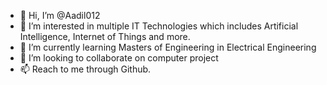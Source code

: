 - 👋 Hi, I’m @Aadil012
- 👀 I’m interested in multiple IT Technologies which includes Artificial Intelligence, Internet of Things and more. 
- 🌱 I’m currently learning Masters of Engineering in Electrical Engineering
- 💞️ I’m looking to collaborate on computer project
- 📫 Reach to me through Github.

<!---
Aadil012/Aadil012 is a ✨ special ✨ repository because its `README.md` (this file) appears on your GitHub profile.
You can click the Preview link to take a look at your changes.
--->

